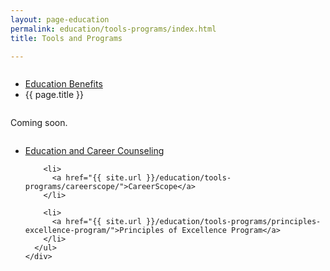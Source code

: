 ```yaml
---
layout: page-education
permalink: education/tools-programs/index.html
title: Tools and Programs

---
```


<div class="splash" markdown="0">
<div class="row" markdown="0">
<div class="small-12 columns" markdown="0">

<ul class="breadcrumbs" role="menubar" aria-label="Primary">
<li class="parent"><a href="{{ site.url }}/education/">Education Benefits</a></li>
<li class="active">{{ page.title }}</li>
</ul>

</div>
</div>
</div>

<div class="main" role="main" markdown="0">
<div class="section one" markdown="0">
<div class="primary" markdown="0">
<div class="row" markdown="0">
<div class="small-12 columns" markdown="1">

Coming soon.

</div>
</div>
</div>

<div class="navigation">
  <div class="row">
    <div class="small-12 columns">
      <ul class="small-block-grid-1 medium-block-grid-3 cards small">
        <li>
          <a href="{{ site.url }}/education/tools-programs/education-career-counseling/">Education and Career Counseling</a>
        </li>

        <li>
          <a href="{{ site.url }}/education/tools-programs/careerscope/">CareerScope</a>
        </li>  

        <li>
          <a href="{{ site.url }}/education/tools-programs/principles-excellence-program/">Principles of Excellence Program</a>
        </li>
      </ul>
    </div>
  </div>
</div>

</div>

